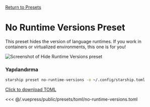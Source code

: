 [Return to Presets](./README.md#no-runtime-versions)

# No Runtime Versions Preset

This preset hides the version of language runtimes. If you work in containers or virtualized environments, this one is for you!

![Screenshot of Hide Runtime Versions preset](/presets/img/no-runtime-versions.png)

### Yapılandırma

```sh
starship preset no-runtime-versions -o ~/.config/starship.toml
```

[Click to download TOML](/presets/toml/no-runtime-versions.toml)

<<< @/.vuepress/public/presets/toml/no-runtime-versions.toml
